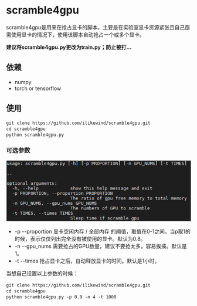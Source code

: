 # scramble4gpu

scramble4gpu是用来在抢占显卡的脚本，主要是在实验室显卡资源紧张且自己亟需使用显卡的情况下，使用该脚本自动抢占一个或多个显卡。

**建议将scramble4gpu.py更改为train.py；防止被打...**

## 依赖

- numpy
- torch or tensorflow

## 使用

```shell
git clone https://github.com/ilikewind/scramble4gpu.git
cd scramble4gpu
python scramble4gpu.py
```

### 可选参数

![](doc\optional_arg.png)

- -p --proportion 显卡空闲内存 / 全部内存 的阈值，取值在0-1之间。当p取1的时候，表示仅仅列出完全没有被使用的显卡。默认为0.8。
- -n --gpu_nums 需要抢占的GPU数量，建议不要抢太多，容易挨揍。默认是1。
- -t --times 抢占显卡之后，自动释放显卡的时间。默认是1小时。

当想自己设置以上参数的时候：

```shell
git clone https://github.com/ilikewind/scramble4gpu.git
cd scramble4gpu
python scramble4gpu.py -p 0.9 -n 4 -t 1000
```
